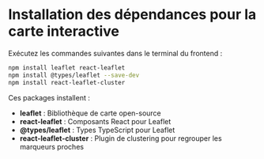 # Installation des dépendances pour la carte interactive

Exécutez les commandes suivantes dans le terminal du frontend :

```bash
npm install leaflet react-leaflet
npm install @types/leaflet --save-dev
npm install react-leaflet-cluster
```

Ces packages installent :
- **leaflet** : Bibliothèque de carte open-source
- **react-leaflet** : Composants React pour Leaflet
- **@types/leaflet** : Types TypeScript pour Leaflet
- **react-leaflet-cluster** : Plugin de clustering pour regrouper les marqueurs proches
